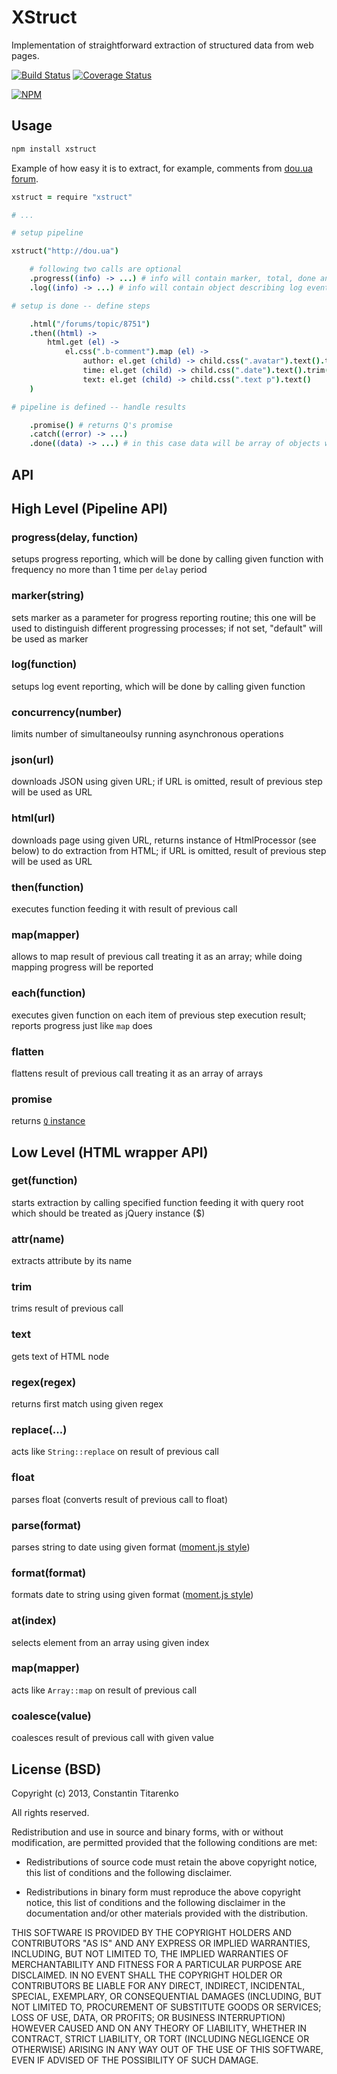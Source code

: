 XStruct
=======

Implementation of straightforward extraction of structured data from web pages.

[![Build Status](https://secure.travis-ci.org/titarenko/node-xstruct.png?branch=master)](https://travis-ci.org/titarenko/node-xstruct) [![Coverage Status](https://coveralls.io/repos/titarenko/node-xstruct/badge.png)](https://coveralls.io/r/titarenko/node-xstruct)

[![NPM](https://nodei.co/npm/xstruct.png?downloads=true&stars=true)](https://nodei.co/npm/xstruct/)

Usage
-----

```bash
npm install xstruct
```

Example of how easy it is to extract, for example, comments from [dou.ua forum](http://dou.ua/forum).

```coffee
xstruct = require "xstruct"

# ...

# setup pipeline

xstruct("http://dou.ua")

	# following two calls are optional
	.progress((info) -> ...) # info will contain marker, total, done and fraction (which is done/total) properties  
	.log((info) -> ...) # info will contain object describing log event

# setup is done -- define steps

	.html("/forums/topic/8751")
	.then((html) -> 
		html.get (el) -> 
			el.css(".b-comment").map (el) ->
				author: el.get (child) -> child.css(".avatar").text().trim()
				time: el.get (child) -> child.css(".date").text().trim()
				text: el.get (child) -> child.css(".text p").text()
	)

# pipeline is defined -- handle results

	.promise() # returns Q's promise
	.catch((error) -> ...)
	.done((data) -> ...) # in this case data will be array of objects with "author", "time" and "text" properties 
```

API
---

## High Level (Pipeline API)

### progress(delay, function)

setups progress reporting, which will be done by calling given function with frequency no more than 1 time per `delay` period

### marker(string)

sets marker as a parameter for progress reporting routine; this one will be used to distinguish different progressing processes; if not set, "default" will be used as marker

### log(function)

setups log event reporting, which will be done by calling given function


### concurrency(number)

limits number of simultaneoulsy running asynchronous operations

### json(url)

downloads JSON using given URL; if URL is omitted, result of previous step will be used as URL

### html(url)

downloads page using given URL, returns instance of HtmlProcessor (see below) to do extraction from HTML; if URL is omitted, result of previous step will be used as URL

### then(function)

executes function feeding it with result of previous call

### map(mapper)

allows to map result of previous call treating it as an array; while doing mapping progress will be reported

### each(function)

executes given function on each item of previous step execution result; reports progress just like `map` does 

### flatten

flattens result of previous call treating it as an array of arrays

### promise

returns [`Q` instance](https://github.com/kriskowal/q)

## Low Level (HTML wrapper API)

### get(function)

starts extraction by calling specified function feeding it with query root which should be treated as jQuery instance ($)

### attr(name)

extracts attribute by its name

### trim

trims result of previous call

### text

gets text of HTML node

### regex(regex)

returns first match using given regex

### replace(...)

acts like `String::replace` on result of previous call

### float

parses float (converts result of previous call to float)

### parse(format)

parses string to date using given format ([moment.js style](http://momentjs.com/docs/#/parsing/string-format/))

### format(format)

formats date to string using given format ([moment.js style](http://momentjs.com/docs/#/parsing/string-format/))

### at(index)

selects element from an array using given index

### map(mapper)

acts like `Array::map` on result of previous call

### coalesce(value)

coalesces result of previous call with given value

License (BSD)
-------------

Copyright (c) 2013, Constantin Titarenko

All rights reserved.

Redistribution and use in source and binary forms, with or without modification, are permitted provided that the following conditions are met:

* Redistributions of source code must retain the above copyright notice, this list of conditions and the following disclaimer.

* Redistributions in binary form must reproduce the above copyright notice, this list of conditions and the following disclaimer in the documentation and/or other materials provided with the distribution.

THIS SOFTWARE IS PROVIDED BY THE COPYRIGHT HOLDERS AND CONTRIBUTORS "AS IS" AND ANY EXPRESS OR IMPLIED WARRANTIES, INCLUDING, BUT NOT LIMITED TO, THE IMPLIED WARRANTIES OF MERCHANTABILITY AND FITNESS FOR A PARTICULAR PURPOSE ARE DISCLAIMED. IN NO EVENT SHALL THE COPYRIGHT HOLDER OR CONTRIBUTORS BE LIABLE FOR ANY DIRECT, INDIRECT, INCIDENTAL, SPECIAL, EXEMPLARY, OR CONSEQUENTIAL DAMAGES (INCLUDING, BUT NOT LIMITED TO, PROCUREMENT OF SUBSTITUTE GOODS OR SERVICES; LOSS OF USE, DATA, OR PROFITS; OR BUSINESS INTERRUPTION) HOWEVER CAUSED AND ON ANY THEORY OF LIABILITY, WHETHER IN CONTRACT, STRICT LIABILITY, OR TORT (INCLUDING NEGLIGENCE OR OTHERWISE) ARISING IN ANY WAY OUT OF THE USE OF THIS SOFTWARE, EVEN IF ADVISED OF THE POSSIBILITY OF SUCH DAMAGE.

